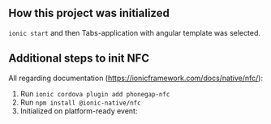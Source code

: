 ## How this project was initialized
`ionic start` and then Tabs-application with angular template was selected.

## Additional steps to init NFC
All regarding documentation (https://ionicframework.com/docs/native/nfc/):
1. Run `ionic cordova plugin add phonegap-nfc`
2. Run `npm install @ionic-native/nfc`
3. Initialized on platform-ready event:
```angular2

```
